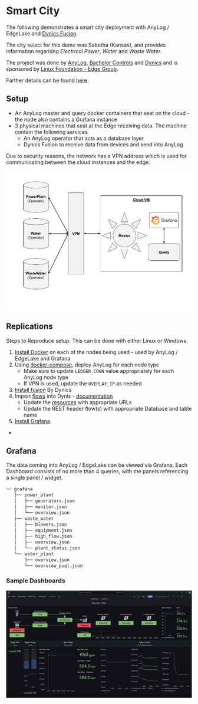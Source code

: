 # Smart City

The following demonstrates a smart city deployment with AnyLog / EdgeLake and [Dynics Fusion](https://dynics.com/product/ics360-fusion/). 

The city select for this demo was Sabetha (Kansas), and provides information regaridng _Electrical Power_, _Water_ and 
_Waste Water_.

The project was done by [AnyLog](https://anylog.co), [Bachelor Controls](https://www.bachelorcontrols.com/) and 
[Dynics](https://dynics.com/) and is sponsored by [Linux Foundation - Edge Group](https://lfedge.org/). 

Farther details can be found [here](https://lfedge.org/wp-content/uploads/sites/24/2024/08/LFEdge_-Sabetha_Case-Study.pdf?utm_content=304190290&utm_medium=social&utm_source=twitter&hss_channel=tw-1085641282175741952). 

## Setup
* An AnyLog master and query docker containers that seat on the cloud - the node also contains a Grafana instance
* 3 physical machines that seat at the Edge receiving data. The machine contain the following services
  * An AnyLog operator that acts as a database layer  
  * Dynics Fusion to receive data from devices and send into AnyLog

Due to security reasons, the network has a VPN address which is used for communicating between the cloud instances and 
the edge.

![network architecture](imgs/network_diagram.jpg)

## Replications
Steps to Reproduce setup. This can be done with either Linux or Windows

1. [Install Docker](https://docs.docker.com/engine/install/) on each of the nodes being used - used by AnyLog / EdgeLake and Grafana  
2. Using [docker-compose](https://github.com/AnyLog-co/docker-compose), deploy AnyLog for each node type
   * Make sure to update `LEDGER_CONN` value appropriately for each AnyLog node type
   * If VPN is used, update the `OVERLAY_IP` as needed
3. [Install fusion](https://docs.dynics.com/fusion/#/manual/getting-started/installation) By Dynics 
4. Import [flows](dynics/) into Dynis - [documentation](https://docs.dynics.com/fusion/#/manual/flows)
   * Update the [resources](https://docs.dynics.com/fusion/#/manual/resources-overview/resource-types) with appropriate URLs
   * Update the REST header flow(s) with appropriate Database and table name 
4. [Install Grafana]()
  * 

## Grafana
The data coming into AnyLog / EdgeLake can be viewed via Grafana. Each Dashboard consists of no more than 4 queries, with 
the panels referencing a single panel / widget. 

```tree
── grafana
   ├── power_plant
   │   ├── generators.json
   │   ├── monitor.json
   │   └── overview.json
   ├── waste_water
   │   ├── blowers.json
   │   ├── equipment.json
   │   ├── high_flow.json
   │   ├── overview.json
   │   └── plant_status.json
   └── water_plant
       ├── overview.json
       └── overview_psql.json
```


### Sample Dashboards 
![Water Plant](imgs/water_plant.png)
